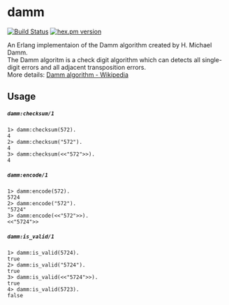 damm
=====

[![Build Status](https://travis-ci.org/mururu/damm.svg?branch=master)](https://travis-ci.org/mururu/damm)
[![hex.pm version](https://img.shields.io/hexpm/v/damm.svg)](https://hex.pm/packages/damm)


An Erlang implementaion of the Damm algorithm created by H. Michael Damm.  
The Damm algoritm is a check digit algorithm which can detects all single-digit errors and all adjacent transposition errors.  
More details: [Damm algorithm - Wikipedia](https://en.wikipedia.org/wiki/Damm_algorithm)

## Usage

##### `damm:checksum/1`

```
1> damm:checksum(572).
4
2> damm:checksum("572").
4
3> damm:checksum(<<"572">>).
4
```

##### `damm:encode/1`

```
1> damm:encode(572).
5724
2> damm:encode("572").
"5724"
3> damm:encode(<<"572">>).
<<"5724">>
```

##### `damm:is_valid/1`

```
1> damm:is_valid(5724).
true
2> damm:is_valid("5724").
true
3> damm:is_valid(<<"5724">>).
true
4> damm:is_valid(5723).
false
```
